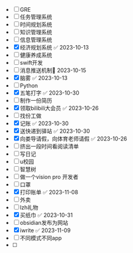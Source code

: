 - [ ] GRE
- [ ] 任务管理系统
- [ ] 时间规划系统
- [ ] 知识管理系统
- [ ] 信息管理系统
- [x] 经济规划系统 ✅ 2023-10-13
- [ ] 健康养成系统
- [ ] swift开发
- [ ] 消息推送机制📅 2023-10-15 
- [x] 脑雾 ✅ 2023-10-13 
- [ ] Python
- [x] 五笔打字 ✅ 2023-10-30
- [ ] 制作一份简历
- [x] 领取bilibili大会员 ✅ 2023-10-26
- [ ] 找份工做
- [x] 记账 ✅ 2023-10-30
- [x] 送快递到驿站 ✅ 2023-10-30
- [x] 向娄导请假，向体育老师请假 ✅ 2023-10-26
- [ ] 挤出一段时间看阅读清单
- [ ] 写日记
- [ ] u校园
- [ ] 智慧树
- [ ] 做一个vision pro 开发者
- [ ] 口罩
- [x] 打印账单 ✅ 2023-11-08
- [ ] 外卖
- [ ] lzh礼物
- [x] 买纸巾 ✅ 2023-10-31
- [ ] obsidian发布为网站
- [x] iwrite ✅ 2023-11-09
- [ ] 不同模式不同app
- [ ] 